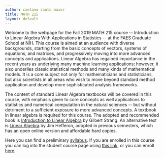 ```yaml
---
author: caetano souto maior
title: MATH 215
layout: default
---
```


Welcome to the webpage for the Fall 2019 MATH 215 course -- Introduction to Linear Algebra With Applications in Statistics -- at the FAES Graduate School at NIH. This course is aimed at an audience with diverse backgrounds, starting from the basic concepts of vectors, systems of equations, and matrices, and progressively moving into more advanced concepts and applications.
Linear Algebra has regained importance in the recent years as underlying many machine learning applications; however, it also underlies classic statistical methods and many kinds of mathematical models. It is a core subject not only for mathematicians and statisticians, but also scientists in all areas who wish to move beyond standard method application and develop more sophisticated analysis frameworks.

The content of standard Linear Algebra textbooks will be covered in this course, with emphasis given to core concepts as well applications to statistics and numerical computation in the natural sciences -- but without detriment to a sufficient exposure to more advanced concepts.
A textbook in linear algebra is required for this course. The adopted and recommended book is [Introduction to Linear Algebra](https://math.mit.edu/~gs/linearalgebra/) by Gilbert Strang.
An alternative text is [Linear Algebra](http://joshua.smcvt.edu/linearalgebra/) by Jim Hefferon, adopted in previous semesters, which has an open online version and affordable hard copies.

Here you can find a preliminary [syllabus](http://faesmath.github.io/files/FAES_MATH215_FALL2019_syllabus.pdf).
If you are enrolled in this course you can log into the student course page using [this link](https://canvas.instructure.com/login/canvas), or you can enroll [here](https://faes.org/courses).
